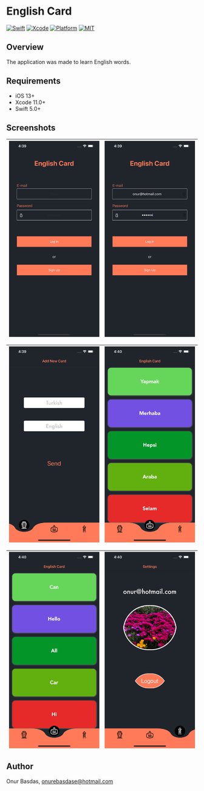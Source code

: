 # English Card

[![Swift](https://img.shields.io/badge/Swift-5-orange.svg)](https://swift.org)
[![Xcode](https://img.shields.io/badge/Xcode-12.4-blue.svg)](https://developer.apple.com/xcode)
[![Platform](https://img.shields.io/badge/platforms-iOS%20%7C%20-green.svg)](https://github.com/sozman/instagram-clone-swiftUI.git)
[![MIT](https://img.shields.io/badge/licenses-MIT-red.svg)](https://opensource.org/licenses/MIT)

## Overview
The application was made to learn English words.

## Requirements
* iOS 13+
* Xcode 11.0+
* Swift 5.0+


## Screenshots

| ![Search](images/1.png) | ![HomeDark](images/2.png) | 
|:---:|:---:|

| ![Search Typing](images/3.png) | ![HomeDark](images/4.png) | 
|:---:|:---:|

| ![Result](images/5.png) | ![HomeDark](images/6.png) | 
|:---:|:---:|


## Author
Onur Basdas, onurebasdase@hotmail.com


